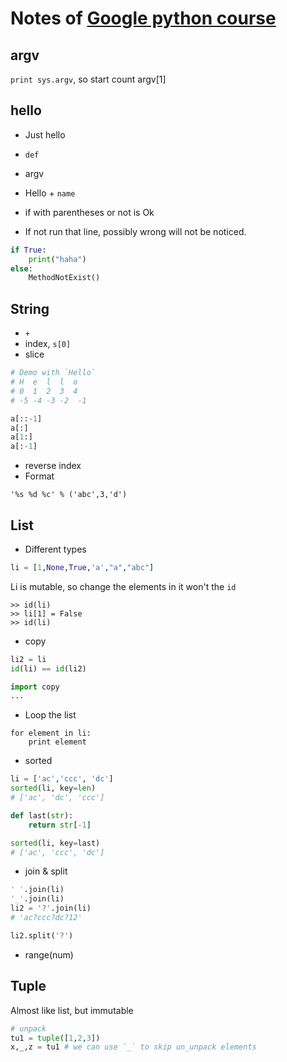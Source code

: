 # Notes of [Google python course](https://developers.google.com/edu/python)

## argv

`print sys.argv`, so start count argv[1]

## hello

* Just hello
* `def`
* argv
* Hello + `name`

* if with parentheses or not is Ok
* If not run that line, possibly wrong will not be noticed.
``` python
if True:
    print("haha")
else:
    MethodNotExist()
```

## String

* `+`
* index, `s[0]`
* slice
``` python
# Demo with `Hello`
# H  e  l  l  o
# 0  1  2  3  4
# -5 -4 -3 -2  -1

a[::-1]
a[:]
a[1:]
a[:-1]
```
* reverse index
* Format
``` python2
'%s %d %c' % ('abc',3,'d')
```

## List

* Different types
``` python
li = [1,None,True,'a',"a","abc"]
```

Li is mutable, so change the elements in it won't the `id`

``` vi
>> id(li)
>> li[1] = False
>> id(li)
```

* copy
``` python
li2 = li
id(li) == id(li2)

import copy
...

```

* Loop the list

```
for element in li:
    print element
```

* sorted
``` python
li = ['ac','ccc', 'dc']
sorted(li, key=len)
# ['ac', 'dc', 'ccc']

def last(str):
    return str[-1]

sorted(li, key=last)
# ['ac', 'ccc', 'dc']
```

* join & split
``` python
' '.join(li)
'_'.join(li)
li2 = '?'.join(li)
# 'ac?ccc?dc?12'

li2.split('?')
```

* range(num)

## Tuple

Almost like list, but immutable

``` python
# unpack
tu1 = tuple([1,2,3])
x,_,z = tu1 # we can use `_` to skip un_unpack elements
```